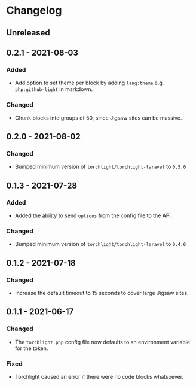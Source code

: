 # Changelog

## Unreleased

## 0.2.1 - 2021-08-03

### Added
- Add option to set theme per block by adding `lang:theme` e.g. `php:github-light` in markdown.

### Changed
- Chunk blocks into groups of 50, since Jigsaw sites can be massive.

## 0.2.0 - 2021-08-02

### Changed
- Bumped minimum version of `torchlight/torchlight-laravel` to `0.5.0`

## 0.1.3 - 2021-07-28

### Added
- Added the ability to send `options` from the config file to the API.

### Changed
- Bumped minimum version of `torchlight/torchlight-laravel` to `0.4.6`

## 0.1.2 - 2021-07-18

### Changed
- Increase the default timeout to 15 seconds to cover large Jigsaw sites.

## 0.1.1 - 2021-06-17

### Changed
- The `torchlight.php` config file now defaults to an environment variable for the token.

### Fixed
- Torchlight caused an error if there were no code blocks whatsoever.